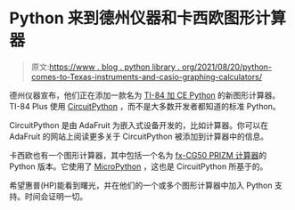 # Python 来到德州仪器和卡西欧图形计算器

> 原文:[https://www . blog . python library . org/2021/08/20/python-comes-to-Texas-instruments-and-casio-graphing-calculators/](https://www.blog.pythonlibrary.org/2021/08/20/python-comes-to-texas-instruments-and-casio-graphing-calculators/)

德州仪器宣布，他们正在添加一款名为 [TI-84 加 CE Python](https://education.ti.com/en/products/calculators/graphing-calculators/ti-84-plus-ce-python) 的新图形计算器。TI-84 Plus 使用 [CircuitPython](https://blog.adafruit.com/2021/05/20/python-snakes-its-way-to-the-ti-84-plus-ce-python-graphing-calculator-by-texas-instruments-runs-circuitpython-ticalculators) ，而不是大多数开发者都知道的标准 Python。

CircuitPython 是由 AdaFruit 为嵌入式设备开发的，比如计算器。你可以在 AdaFruit 的网站上阅读更多关于 CircuitPython 被添加到计算器中的信息。

卡西欧也有一个图形计算器，其中包括一个名为 [fx-CG50 PRIZM 计算器](https://blog.adafruit.com/2018/12/06/python-snakes-its-way-to-the-casio-graphing-fx-cg50-prizm-calculator-casioeducate-casiojapan-micropython-micropython/)的 Python 版本。它使用了 [MicroPython](https://micropython.org/) ，这也是 CircuitPython 所基于的。

希望惠普(HP)能看到曙光，并在他们的一个或多个图形计算器中加入 Python 支持。时间会证明一切。
